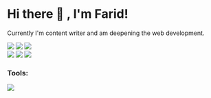 # Hi there 👋 , I'm Farid!
Currently I'm content writer and am deepening the web development.
<p>
    <a href="https://mbahtekno.net" target="blank"><img src="https://img.shields.io/badge/Website-mbahtekno.net-green?" /></a>
    <a href="https://www.facebook.com/faridfac" target="blank"><img src="https://img.shields.io/badge/Muhamad%20Farid-30302f?style=flat&logo=facebook" /></a>
    <a href="https://twitter.com/faridfac10_" target="blank"><img src="https://img.shields.io/badge/@faridfac10__-30302f?style=flat&logo=twitter" /></a><br>
    <a href="https://blogger.com/" target="blank"><img src="https://img.shields.io/badge/Platform-Blogger-blue?&logo=blogger&logoColor=orange" /></a>
    <a href="https://wordpress.com/id/" target="blank"><img src="https://img.shields.io/badge/Platform-Wordpress-blue?&logo=wordpress&logoColor=blue" /></a>
    <a href="https://gpvc.arturio.dev/faridfac" target="blank"><img src="https://gpvc.arturio.dev/faridfac" /></a>
</p>

### Tools:
<p>
    <a href="https://code.visualstudio.com/" target="blank"><img src="https://img.shields.io/badge/Text%20Editor-Visual%20Studio%20Code-blue?&logo=visual%20studio%20code&logoColor=blue" /></a>
</p>

